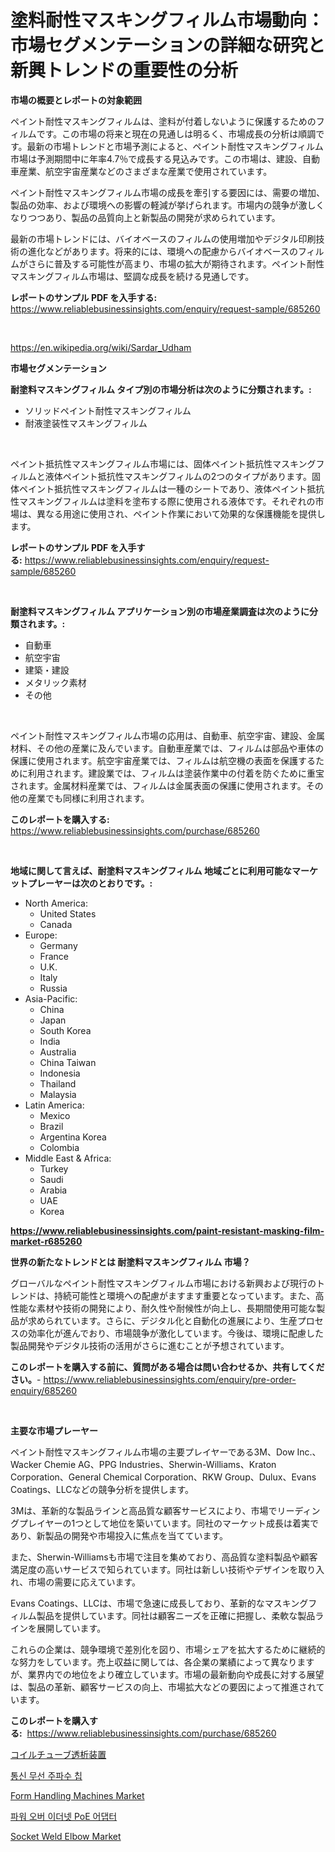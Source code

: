 <p><h1>塗料耐性マスキングフィルム市場動向：市場セグメンテーションの詳細な研究と新興トレンドの重要性の分析</h1></p><p><strong>市場の概要とレポートの対象範囲</strong></p>
<p><p>ペイント耐性マスキングフィルムは、塗料が付着しないように保護するためのフィルムです。この市場の将来と現在の見通しは明るく、市場成長の分析は順調です。最新の市場トレンドと市場予測によると、ペイント耐性マスキングフィルム市場は予測期間中に年率4.7％で成長する見込みです。この市場は、建設、自動車産業、航空宇宙産業などのさまざまな産業で使用されています。</p><p>ペイント耐性マスキングフィルム市場の成長を牽引する要因には、需要の増加、製品の効率、および環境への影響の軽減が挙げられます。市場内の競争が激しくなりつつあり、製品の品質向上と新製品の開発が求められています。</p><p>最新の市場トレンドには、バイオベースのフィルムの使用増加やデジタル印刷技術の進化などがあります。将来的には、環境への配慮からバイオベースのフィルムがさらに普及する可能性が高まり、市場の拡大が期待されます。ペイント耐性マスキングフィルム市場は、堅調な成長を続ける見通しです。</p></p>
<p><strong>レポートのサンプル PDF を入手する:</strong> <a href="https://www.reliablebusinessinsights.com/enquiry/request-sample/685260">https://www.reliablebusinessinsights.com/enquiry/request-sample/685260</a></p>
<p>&nbsp;</p>
<p><a href="https://en.wikipedia.org/wiki/Sardar_Udham">https://en.wikipedia.org/wiki/Sardar_Udham</a></p>
<p><strong>市場セグメンテーション</strong></p>
<p><strong>耐塗料マスキングフィルム タイプ別の市場分析は次のように分類されます。:</strong></p>
<p><ul><li>ソリッドペイント耐性マスキングフィルム</li><li>耐液塗装性マスキングフィルム</li></ul></p>
<p>&nbsp;</p>
<p><p>ペイント抵抗性マスキングフィルム市場には、固体ペイント抵抗性マスキングフィルムと液体ペイント抵抗性マスキングフィルムの2つのタイプがあります。固体ペイント抵抗性マスキングフィルムは一種のシートであり、液体ペイント抵抗性マスキングフィルムは塗料を塗布する際に使用される液体です。それぞれの市場は、異なる用途に使用され、ペイント作業において効果的な保護機能を提供します。</p></p>
<p><strong>レポートのサンプル PDF を入手する:</strong>&nbsp;<a href="https://www.reliablebusinessinsights.com/enquiry/request-sample/685260">https://www.reliablebusinessinsights.com/enquiry/request-sample/685260</a></p>
<p>&nbsp;</p>
<p><strong> 耐塗料マスキングフィルム アプリケーション別の市場産業調査は次のように分類されます。:</strong></p>
<p><ul><li>自動車</li><li>航空宇宙</li><li>建築・建設</li><li>メタリック素材</li><li>その他</li></ul></p>
<p>&nbsp;</p>
<p><p>ペイント耐性マスキングフィルム市場の応用は、自動車、航空宇宙、建設、金属材料、その他の産業に及んでいます。自動車産業では、フィルムは部品や車体の保護に使用されます。航空宇宙産業では、フィルムは航空機の表面を保護するために利用されます。建設業では、フィルムは塗装作業中の付着を防ぐために重宝されます。金属材料産業では、フィルムは金属表面の保護に使用されます。その他の産業でも同様に利用されます。</p></p>
<p><strong>このレポートを購入する:</strong>&nbsp; <a href="https://www.reliablebusinessinsights.com/purchase/685260">https://www.reliablebusinessinsights.com/purchase/685260</a></p>
<p>&nbsp;</p>
<p><strong>地域に関して言えば、耐塗料マスキングフィルム 地域ごとに利用可能なマーケットプレーヤーは次のとおりです。:</strong></p>
<p><ul>
    <li>
        North America:
        <ul>
            <li>United States</li>
            <li>Canada</li>
        </ul>
    </li>
    <li>
        Europe:
        <ul>
            <li>Germany</li>
            <li>France</li>
            <li>U.K.</li>
            <li>Italy</li>
            <li>Russia</li>
        </ul>
    </li>
    <li>
        Asia-Pacific:
        <ul>
            <li>China</li>
            <li>Japan</li>
            <li>South Korea</li>
            <li>India</li>
            <li>Australia</li>
            <li>China Taiwan</li>
            <li>Indonesia</li>
            <li>Thailand</li>
            <li>Malaysia</li>
        </ul>
    </li>
    <li>
        Latin America:
        <ul>
            <li>Mexico</li>
            <li>Brazil</li>
            <li>Argentina Korea</li>
            <li>Colombia</li>
        </ul>
    </li>
    <li>
        Middle East & Africa:
        <ul>
            <li>Turkey</li>
            <li>Saudi</li>
            <li>Arabia</li>
            <li>UAE</li>
            <li>Korea</li>
        </ul>
    </li>
    </ul></p>
<p><strong><a href="https://www.reliablebusinessinsights.com/paint-resistant-masking-film-market-r685260">https://www.reliablebusinessinsights.com/paint-resistant-masking-film-market-r685260</a></strong>&nbsp;</p>
<p><strong>世界の新たなトレンドとは 耐塗料マスキングフィルム 市場？</strong></p>
<p><p>グローバルなペイント耐性マスキングフィルム市場における新興および現行のトレンドは、持続可能性と環境への配慮がますます重要となっています。また、高性能な素材や技術の開発により、耐久性や耐候性が向上し、長期間使用可能な製品が求められています。さらに、デジタル化と自動化の進展により、生産プロセスの効率化が進んでおり、市場競争が激化しています。今後は、環境に配慮した製品開発やデジタル技術の活用がさらに進むことが予想されています。</p></p>
<p><strong>このレポートを購入する前に、質問がある場合は問い合わせるか、共有してください。</strong>- <a href="https://www.reliablebusinessinsights.com/enquiry/pre-order-enquiry/685260">https://www.reliablebusinessinsights.com/enquiry/pre-order-enquiry/685260</a></p>
<p>&nbsp;</p>
<p><strong>主要な市場プレーヤー</strong></p>
<p><p>ペイント耐性マスキングフィルム市場の主要プレイヤーである3M、Dow Inc.、Wacker Chemie AG、PPG Industries、Sherwin-Williams、Kraton Corporation、General Chemical Corporation、RKW Group、Dulux、Evans Coatings、LLCなどの競争分析を提供します。</p><p>3Mは、革新的な製品ラインと高品質な顧客サービスにより、市場でリーディングプレイヤーの1つとして地位を築いています。同社のマーケット成長は着実であり、新製品の開発や市場投入に焦点を当てています。</p><p>また、Sherwin-Williamsも市場で注目を集めており、高品質な塗料製品や顧客満足度の高いサービスで知られています。同社は新しい技術やデザインを取り入れ、市場の需要に応えています。</p><p>Evans Coatings、LLCは、市場で急速に成長しており、革新的なマスキングフィルム製品を提供しています。同社は顧客ニーズを正確に把握し、柔軟な製品ラインを展開しています。</p><p>これらの企業は、競争環境で差別化を図り、市場シェアを拡大するために継続的な努力をしています。売上収益に関しては、各企業の業績によって異なりますが、業界内での地位をより確立しています。市場の最新動向や成長に対する展望は、製品の革新、顧客サービスの向上、市場拡大などの要因によって推進されています。</p></p>
<p><strong>このレポートを購入する:</strong>&nbsp;&nbsp;<a href="https://www.reliablebusinessinsights.com/purchase/685260">https://www.reliablebusinessinsights.com/purchase/685260</a></p>
<p><p><a href="https://github.com/RudyBoyer2017/Market-Research-Report-List-2/blob/main/6667418164763.md">コイルチューブ透析装置</a></p><p><a href="https://github.com/mdmazharulnwr786/Market-Research-Report-List-1/blob/main/6587585177760.md">통신 무선 주파수 칩</a></p><p><a href="https://www.linkedin.com/pulse/form-handling-machines-market-forecast-global-trends-analysis-pgwbf?trackingId=Lzi%2FOtoY%2FRDRJx2YS%2B8hUA%3D%3D">Form Handling Machines Market</a></p><p><a href="https://github.com/berlianaparadilla48/Market-Research-Report-List-1/blob/main/5723722177759.md">파워 오버 이더넷 PoE 어댑터</a></p><p><a href="https://github.com/dimitrishawkinswaynenp91rgz/Market-Research-Report-List-3/blob/main/socket-weld-elbow-market.md">Socket Weld Elbow Market</a></p></p>